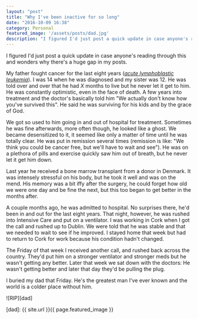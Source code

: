 ```yaml
---
layout: "post"
title: "Why I've been inactive for so long"
date: "2016-10-09 16:38"
category: Personal
featured_image: '/assets/posts/dad.jpg'
description: "I figured I'd just post a quick update in case anyone's reading through this and wonders why there's a huge gap in my posts."
---
```

I figured I'd just post a quick update in case anyone's reading through this and wonders why there's a huge gap in my posts.

My father fought cancer for the last eight years ([_acute lymphoblastic leukemia_][leukemia]). I was 14 when he was diagnosed and my sister was 12. He was told over and over that he had _X_ months to live but he never let it get to him. He was constantly optimistic, even in the face of death. A few years into treatment and the doctor's basically told him "We actually don't know how you've survived this". He said he was surviving for his kids and by the grace of God.

We got so used to him going in and out of hospital for treatment. Sometimes he was fine afterwards, more often though, he looked like a ghost. We became desensitized to it, it seemed like only a matter of time until he was totally clear. He was put in remission several times (remission is like: "We think you could be cancer free, but we'll have to wait and see"). He was on a plethora of pills and exercise quickly saw him out of breath, but he never let it get him down.

Last year he received a bone marrow transplant from a donor in Denmark. It was intensely stressful on his body, but he took it well and was on the mend. His memory was a bit iffy after the surgery, he could forget how old we were one day and be fine the next, but this too began to get better in the months after.

A couple months ago, he was admitted to hospital. No surprises there, he'd been in and out for the last eight years. That night, however, he was rushed into Intensive Care and put on a ventilator. I was working in Cork when I got the call and rushed up to Dublin. We were told that he was stable and that we needed to wait to see if he improved. I stayed home that week but had to return to Cork for work because his condition hadn't changed.

The Friday of that week I received another call, and rushed back across the country. They'd put him on a stronger ventilator and stronger meds but he wasn't getting any better. Later that week we sat down with the doctors: He wasn't getting better and later that day they'd be pulling the plug.

I buried my dad that Friday. He's the greatest man I've ever known and the world is a colder place without him.

![RIP][dad]

[leukemia]: https://en.wikipedia.org/wiki/Acute_lymphoblastic_leukemia
[dad]: {{ site.url }}{{ page.featured_image }}
